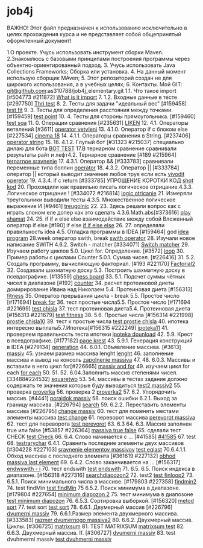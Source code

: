 # job4j
ВАЖНО! Этот файл предназначен к использованию исключительно в целях прохождения курса и 
не представляет собой общепринятый оформленный документ!

1.О проекте. Учусь использовать инструмент сборки Maven. 
2.Знакомлюсь с базовыми принципами построения программы через объектно-ориентированный подход.
3. Учусь использовать Java Collections Frameworks;
   Сборка или установка.
4. На данный момент использую сборщик MAven;
5. Этот репозиторий создан не для широкого использования, а в учебных целях;
6. Контакты. Мой GIT: git@github.com:as310788/job4j_elementary.git
   1.1. Что такое import [#504773 #211872]
   [What is it import](https://github.com/as310788/job4j_elementary/blob/master/images/import.png)
7. 1.2. Входные данные в тесте [#297750]
   [Thri test](https://github.com/as310788/job4j_elementary/blob/master/images/test.png)
8. 2. Тесты для задачи "идеальный вес" [#159458]
[test fit](https://github.com/as310788/job4j_elementary/blob/master/images/testa.png)
9. 3. Тесты для определения расстояния между точками. [#159459]
[test point](https://github.com/as310788/job4j_elementary/blob/master/images/test%20point.png)
10. 4. Тесты для стороны прямоугольника. [#159460]
[test sqa](https://github.com/as310788/job4j_elementary/blob/master/images/test%20sqa.png)
11. 0. Операции сравнения [#235631]
[LIKEN](https://github.com/as310788/job4j_elementary/blob/master/images/liken.png)
12. 4.1. Операторы ветвлений [#3611]
[operator vetvleni](https://github.com/as310788/job4j_elementary/blob/master/images/%D0%9E%D0%BF%D0%B5%D1%80%D0%B0%D1%82%D0%BE%D1%80%D1%8B%20%D0%B2%D0%B5%D1%82%D0%B2%D0%BB%D0%B5%D0%BD%D0%B8%D0%B9.png)
13. 4.1.0. Оператор if с блоком else [#227534]
[cinema 18](https://github.com/as310788/job4j_elementary/blob/master/images/cinema.png)
14. 4.1.1. Операторы сравнения в String. [#237406]
[operator string](https://github.com/as310788/job4j_elementary/blob/master/images/%D0%9E%D0%BF%D0%B5%D1%80%D0%B0%D1%82%D0%BE%D1%80%D1%8B%20%D1%81%D1%80%D0%B0%D0%B2%D0%BD%D0%B5%D0%BD%D0%B8%D1%8F%20%D0%B2%20String.png)
15. 
16. 4.1.2. Глупый бот [#31323 #215037] специально днлаю для бота
[BOT TEST](https://github.com/as310788/job4j_elementary/blob/master/images/BOTTEST.png)
17.В тернарном сравнение сравнивали результаты райт и лефт4.2. Тернарное сравнение [#189 #215964]
[ternarnoe sravnenie](https://github.com/as310788/job4j_elementary/blob/master/images/ternarurav.png)
17. 4.3.1. Оператор && [#333783] сравнивали переменные типа боллин
[operator](https://github.com/as310788/job4j_elementary/blob/master/images/games.png)
18. 4.3.2. Оператор || [#333784] оператор || который выводит значение любое труе если есть
[vivodit operetor](https://github.com/as310788/job4j_elementary/blob/master/images/club.png)
19. 4.3.4. if c return [#333785] УПРОЩЕНИЕ КОРОТКИ КОД
[shot kod](https://github.com/as310788/job4j_elementary/blob/master/images/shot%20kod.png)
20. Прохоидили как правильно писать логическое отрицание.4.3.3. Логическое отрицание ! [#334072 #216814]
[logic otricanie](https://github.com/as310788/job4j_elementary/blob/master/images/logicnot2.png)
21. Измеряли треугольники выводили тесты 4.3.5. Множественное логическое выражение И [#9461]
[treugolnic](https://github.com/as310788/job4j_elementary/blob/master/images/treugolnic.png)
22. 
23. Здесь решали вопрос как с играть слоном еле допер как это сделать 4.3.6.Math.abs[#373616]
[play shamat](https://github.com/as310788/job4j_elementary/blob/master/images/play%20che.png)
24. 
25. if if и else else взаимодействие между собой Вложенный оператор if else [#190]  if else
[if if else else]()
26. 
27. определяли правильность idea 4.5. Отладка программы в IDEA [#159464] god
[idea program](https://github.com/as310788/job4j_elementary/blob/master/images/resultat%20max.png)
28.week оператор swith, break
[swith operator](https://github.com/as310788/job4j_elementary/blob/master/images/week.png)
28. Изучали новое написание SWiTH 4.6.2. Switch - matcher [#334071]
[Switch matcher](https://github.com/as310788/job4j_elementary/blob/master/images/day%20week.png)
29. Изучаем работу циклов 5.0. Цикл for. Определение. [#3572]
[loop](https://github.com/as310788/job4j_elementary/blob/master/images/LoopFor.png)
30. Пример работы с циклами Counter 5.0.1. Сумма чисел. [#226416]
31. 
5.2. Создать программу, вычисляющую факториал. [#193 #221170]
[Factorial2](https://github.com/as310788/job4j_elementary/blob/master/images/factorial%202.png)
32. Создавали шахматную доску 5.3. Построить шахматную доску в псевдографике. [#13559]
[chess board](https://github.com/as310788/job4j_elementary/blob/master/images/CHESS%20Board.png)
33. 5.1. Подсчет суммы чётных чисел в диапазоне [#192]
[counter](https://github.com/as310788/job4j_elementary/blob/master/images/%D0%9F%D0%BE%D0%B4%D1%81%D1%87%D0%B5%D1%82%20%D1%81%D1%83%D0%BC%D0%BC%D1%8B%20%D1%87%D1%91%D1%82%D0%BD%D1%8B%D1%85.png)
34. расчет протеиновой диеты домирирование Ивана над Николаем 5.4. Протеиновая диета [#156313]
[fitness](https://github.com/as310788/job4j_elementary/blob/master/images/fitness.png)
35. Оператор прерывания цикла - break 5.5. Простое число [#171694]
[break for](https://github.com/as310788/job4j_elementary/blob/master/images/chekprime%20number.png)
36. тест простые числа5.5. Простое число [#171694 #221699]
[test chisla](https://github.com/as310788/job4j_elementary/blob/master/images/test%20prostie%20chisla.png)
37. тест протеиновая диета5.4. Протеиновая диета [#156313 #221679]
[test fitness](https://github.com/as310788/job4j_elementary/blob/master/images/fitnes%20test.png)
38. 
    5.6. Простые числа [#156314 #221998]
[prostie chisla10](https://github.com/as310788/job4j_elementary/blob/master/images/prime%20number%2010.png)
39. тест к простые числа
[test prostie chisla](https://github.com/as310788/job4j_elementary/blob/master/images/test%20prostie%20chisla2.png)
40. ипотека интересно выплаты5.7.Ипотека[#156315 #222249]
[ipoteka11](https://github.com/as310788/job4j_elementary/blob/master/images/ipoteka11.png)
41. проверяем правильность теста ипотеки
[ipoteka dounload](https://github.com/as310788/job4j_elementary/blob/master/images/%D0%B8%D0%BF%D0%BE%D1%82%D0%B5%D0%BA%D0%B0.png)
42. 5.9. Крест в псевдографике. [#177182]
[page krest](https://github.com/as310788/job4j_elementary/blob/master/images/kartinka.png)
43. 5.9.1. Генерация конструкций в IDEA [#279134]
[generation](https://github.com/as310788/job4j_elementary/blob/master/images/generation.png)
44. 6.0.1. Объявление массива. [#3613]
[massiv](https://github.com/as310788/job4j_elementary/blob/master/images/massiv.png)
45. узнаем размер массива lenght
[lenght](https://github.com/as310788/job4j_elementary/blob/master/images/lenght.png)
46. заполнение массива и вывод на консоль
[zapolnenie massiva](https://github.com/as310788/job4j_elementary/blob/master/images/zapolnenie%20massiva.png)
47. 
48. 6.0.3. Массивы и вставили в него цикл for[#226665]
[massiv and for](https://github.com/as310788/job4j_elementary/blob/master/images/massiv%20and%20for.png)
49. изучаем цикл for each
[for each](https://github.com/as310788/job4j_elementary/blob/master/images/%D1%86%D0%B8%D0%BA%D0%B4%20for%20each.png)
50. 
51. 
52. 6.04.Заполнить массив степенями чисел.[33488#224532]
[squaretwo](https://github.com/as310788/job4j_elementary/blob/master/images/%D1%81%D1%82%D0%B5%D0%BF%D0%B5%D0%BD%D1%8C%20%D0%BC%D0%B0%D1%81%D1%81%D0%B8%D0%B2.png)
53. 
54. массивы в тестах задание должно содержать те значения которые буду выводиться
[test2 massiv2](https://github.com/as310788/job4j_elementary/blob/master/images/test%20massiv2.png)
55. проверка
[proverka](https://github.com/as310788/job4j_elementary/blob/master/images/proverka.png)
56. проверка 2
[proverka2](https://github.com/as310788/job4j_elementary/blob/master/images/proverka%202.png)
57. 6.2. Упорядочить массив. [#4441]
[porajdok massiv](https://github.com/as310788/job4j_elementary/blob/master/images/%D0%A3%D0%BF%D0%BE%D1%80%D1%8F%D0%B4%D0%BE%D1%87%D0%B8%D1%82%D1%8C%20%D0%BC%D0%B0%D1%81%D1%81%D0%B8%D0%B2.png)
58. поиск ошибки 6.2.1. Выход за границу массива. [#226794]
[search](https://github.com/as310788/job4j_elementary/blob/master/images/%D0%BF%D0%BE%D0%B8%D1%81%D0%BA%20%D0%BE%D1%88%D0%B8%D0%B1%D0%BA%D0%B8.png)
59. 6.2.2. Переставить элементы массива [#226795]
[change massiv](https://github.com/as310788/job4j_elementary/blob/master/images/%D0%BF%D0%B5%D1%80%D0%B5%D1%81%D1%82%D0%B0%D0%BD%D0%BE%D0%B2%D0%BA%D0%B0%20%D1%8D%D0%BB%D0%B5%D0%BC%D0%B5%D0%BD%D1%82%D0%BE%D0%B2%20%D0%BC%D0%B0%D1%81%D1%81%D0%B8%D0%B2%D0%B0.png)
60. тест для поменять местами элементы массива
[test change](https://github.com/as310788/job4j_elementary/blob/master/images/test%20switcharay.png)
61. переворот массива
[perevorot massiva](https://github.com/as310788/job4j_elementary/blob/master/images/%D0%BF%D0%B5%D1%80%D0%B5%D0%B2%D0%BE%D1%80%D0%BE%D1%82%20%D0%BC%D0%B0%D1%81%D1%81%D0%B8%D0%B2%D0%B0.png)
62. тест для переворота
[test perevorot](https://github.com/as310788/job4j_elementary/blob/master/images/%D1%82%D0%B5%D1%81%D1%82%20%D0%BC%D0%B0%D1%81%D1%81%D0%B8%D0%B2%D0%B0.png)
63. 6.3
64. 6.3. Массив заполнен true или false [#53857 #226364]
[massiva true false](https://github.com/as310788/job4j_elementary/blob/master/images/6.3.%20%D0%9C%D0%B0%D1%81%D1%81%D0%B8%D0%B2%20%D0%B7%D0%B0%D0%BF%D0%BE%D0%BB%D0%BD%D0%B5%D0%BD%20true.png)
65. сделали тест CHECK
[test Check](https://github.com/as310788/job4j_elementary/blob/master/images/test%20chek.png)
66. 6.4. Слово начинается с ... [#41585]
[#41585](https://github.com/as310788/job4j_elementary/blob/master/images/araychar.png)
67. test
68. [testrarychar](https://github.com/as310788/job4j_elementary/blob/master/images/test%20araychar.png)
    6.4.1. Сравнить последние элементы двух массивов [#304228 #227103]
[sravnenie elementov massivov](https://github.com/as310788/job4j_elementary/blob/master/images/eqlast.png)
[test eqlast](https://github.com/as310788/job4j_elementary/blob/master/images/test%20equlast.png)
70.6.4.1.1. Обход массива с последнего элемента [#361619 #227132]
[obhod massiva last element](https://github.com/as310788/job4j_elementary/blob/master/images/public%20class%20printeventelements.png)
69. 6.4.2. Слово заканчивается на ... [#156317]
[endwswith - i](https://github.com/as310788/job4j_elementary/blob/master/images/%D0%B7%D0%B0%D0%BA%D0%B0%D0%BD%D1%87%D0%B8%D0%B2%D0%B0%D0%B5%D1%82%D1%81%D1%8F%20EndsWith%20-i.png)
70. тест endswith
[test endswith](https://github.com/as310788/job4j_elementary/blob/master/images/test%20endswith.png)
71. 
    6.5. 6.5. Поиск индекса в диапазоне. [#156318 #227316]
[searchdiapozon2](https://github.com/as310788/job4j_elementary/blob/master/images/findloop2.png)
72. test2
[test finloop2](https://github.com/as310788/job4j_elementary/blob/master/images/test%20finfloop2.png)
73. 6.5.1. Поиск минимального числа в массиве. [#179803 #227358]
[findmin2](https://github.com/as310788/job4j_elementary/blob/master/images/findMin%202.png)
74. test findMin
[test findMin](https://github.com/as310788/job4j_elementary/blob/master/images/test%20findMin.png)
75 6.5.2. Поиск минимума в диапазоне. [#179804 #227654]
[minimum diapozon 2](https://github.com/as310788/job4j_elementary/commit/7d8f0be7c86eed605c0fe398b56985287859d1c9)
75. тест минимума в диапозоне
[test minimum diapozon](https://github.com/as310788/job4j_elementary/blob/master/images/test%20minimum%20diapozon.png)
76. 6.5.3. Сортировка выборкой. [#156320]
[metod sort](https://github.com/as310788/job4j_elementary/blob/master/images/metod%20sort.png)
77. test sort
[test sort](https://github.com/as310788/job4j_elementary/blob/master/images/test%20sort.png)
78. 6.6.1. Двумерный массив [#226796]
[dvumerni massiv](https://github.com/as310788/job4j_elementary/blob/master/images/dvumerni%20masiiv.png)
79. 6.6.1.Размер элемента двухмерного массива.[#333583]
[razmer dvumernogo massiva2](https://github.com/as310788/job4j_elementary/blob/master/images/razmer%20dvumernogo%20massiva2.png)
80. 6.6.2. Двухмерный массив. Циклы. [#306725]
[matrixsum](https://github.com/as310788/job4j_elementary/blob/master/images/MatrixSum.png)
81. TEST MATRIXSUM
[matrixsum test](https://github.com/as310788/job4j_elementary/blob/master/images/test%20matrixum.png)
82. 6.6.3. Двухмерный массив. If. [#306727]
[dvumerni massiv](https://github.com/as310788/job4j_elementary/blob/master/images/dvumerni%20massiv2.png)
83. test dvuhmermi massiv
[test dvuhmerni massiv](https://github.com/as310788/job4j_elementary/blob/master/images/test%20dvuhmerni%20massiv.png)

